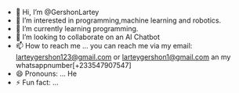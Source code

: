 - 👋 Hi, I’m @GershonLartey
- 👀 I’m interested in programming,machine learning and robotics.
- 🌱 I’m currently learning programming.
- 💞️ I’m looking to collaborate on an AI Chatbot
- 📫 How to reach me ... you can reach me via my email: larteygershon123@gmail.com or larteygershon1@gmail.com an my whatsappnumber[+233547907547]
- 😄 Pronouns: ... He
- ⚡ Fun fact: ...

<!---
GershonLartey/GershonLartey is a ✨ special ✨ repository because its `README.md` (this file) appears on your GitHub profile.
You can click the Preview link to take a look at your changes.
--->

